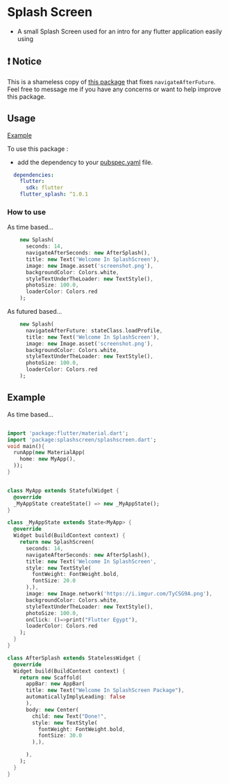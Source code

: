 # Splash Screen

* A small Splash Screen used for an intro for any flutter application easily using

## ❗ Notice
This is a shameless copy of [this package](https://github.com/KarimMohamed2005/SplashScreenFlutterPackage) that fixes `navigateAfterFuture`. Feel free to message me if you have any concerns or want to help improve this package.

## Usage

[Example](https://github.com/kuromukira/flutter_splash/blob/master/example/example.dart)

To use this package :

* add the dependency to your [pubspec.yaml](https://github.com/kuromukira/flutter_splash/blob/master/pubspec.yaml) file.

```yaml
  dependencies:
    flutter:
      sdk: flutter
    flutter_splash: ^1.0.1
```

### How to use

As time based...

``` dart
    new Splash(
      seconds: 14,
      navigateAfterSeconds: new AfterSplash(),
      title: new Text('Welcome In SplashScreen'),
      image: new Image.asset('screenshot.png'),
      backgroundColor: Colors.white,
      styleTextUnderTheLoader: new TextStyle(),
      photoSize: 100.0,
      loaderColor: Colors.red
    );
```

As futured based...

``` dart
    new Splash(
      navigateAfterFuture: stateClass.loadProfile,
      title: new Text('Welcome In SplashScreen'),
      image: new Image.asset('screenshot.png'),
      backgroundColor: Colors.white,
      styleTextUnderTheLoader: new TextStyle(),
      photoSize: 100.0,
      loaderColor: Colors.red
    );
```


## Example

As time based...

``` dart

import 'package:flutter/material.dart';
import 'package:splashscreen/splashscreen.dart';
void main(){
  runApp(new MaterialApp(
    home: new MyApp(),
  ));
}


class MyApp extends StatefulWidget {
  @override
  _MyAppState createState() => new _MyAppState();
}

class _MyAppState extends State<MyApp> {
  @override
  Widget build(BuildContext context) {
    return new SplashScreen(
      seconds: 14,
      navigateAfterSeconds: new AfterSplash(),
      title: new Text('Welcome In SplashScreen',
      style: new TextStyle(
        fontWeight: FontWeight.bold,
        fontSize: 20.0
      ),),
      image: new Image.network('https://i.imgur.com/TyCSG9A.png'),
      backgroundColor: Colors.white,
      styleTextUnderTheLoader: new TextStyle(),
      photoSize: 100.0,
      onClick: ()=>print("Flutter Egypt"),
      loaderColor: Colors.red
    );
  }
}

class AfterSplash extends StatelessWidget {
  @override
  Widget build(BuildContext context) {
    return new Scaffold(
      appBar: new AppBar(
      title: new Text("Welcome In SplashScreen Package"),
      automaticallyImplyLeading: false
      ),
      body: new Center(
        child: new Text("Done!",
        style: new TextStyle(
          fontWeight: FontWeight.bold,
          fontSize: 30.0
        ),),

      ),
    );
  }
}
```

